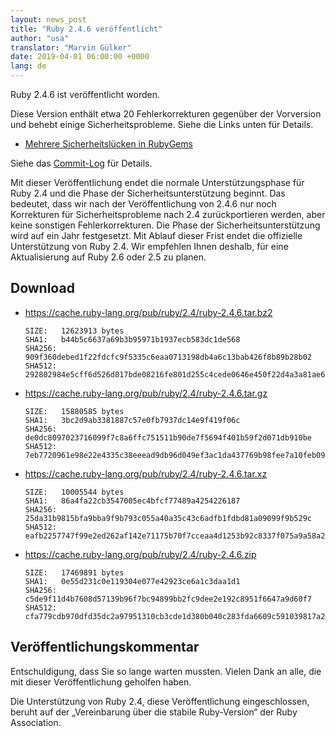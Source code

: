 ```yaml
---
layout: news_post
title: "Ruby 2.4.6 veröffentlicht"
author: "usa"
translator: "Marvin Gülker"
date: 2019-04-01 06:00:00 +0000
lang: de
---
```


Ruby 2.4.6 ist veröffentlicht worden.

Diese Version enthält etwa 20 Fehlerkorrekturen gegenüber der
Vorversion und behebt einige Sicherheitsprobleme.
Siehe die Links unten für Details.

* [Mehrere Sicherheitslücken in RubyGems](/de/news/2019/03/05/multiple-vulnerabilities-in-rubygems/)

Siehe das [Commit-Log](https://github.com/ruby/ruby/compare/v2_4_5...v2_4_6) für Details.

Mit dieser Veröffentlichung endet die normale Unterstützungsphase für
Ruby 2.4 und die Phase der Sicherheitsunterstützung beginnt. Das
bedeutet, dass wir nach der Veröffentlichung von 2.4.6 nur noch
Korrekturen für Sicherheitsprobleme nach 2.4 zurückportieren werden,
aber keine sonstigen Fehlerkorrekturen.
Die Phase der Sicherheitsunterstützung wird auf ein Jahr festgesetzt.
Mit Ablauf dieser Frist endet die offizielle Unterstützung von Ruby
2.4. Wir empfehlen Ihnen deshalb, für eine Aktualisierung auf Ruby 2.6
oder 2.5 zu planen.

## Download

* <https://cache.ruby-lang.org/pub/ruby/2.4/ruby-2.4.6.tar.bz2>

      SIZE:   12623913 bytes
      SHA1:   b44b5c6637a69b3b95971b1937ecb583dc1de568
      SHA256: 909f360debed1f22fdcfc9f5335c6eaa0713198db4a6c13bab426f8b89b28b02
      SHA512: 292802984e5cff6d526d817bde08216fe801d255c4cede0646e450f22d4a3a81ae612ec5d193dcc2a888e3e98b2531af845b6b863a2952bcf3fb863f95368bcf

* <https://cache.ruby-lang.org/pub/ruby/2.4/ruby-2.4.6.tar.gz>

      SIZE:   15880585 bytes
      SHA1:   3bc2d9ab3381887c57e0fb7937dc14e9f419f06c
      SHA256: de0dc8097023716099f7c8a6ffc751511b90de7f5694f401b59f2d071db910be
      SHA512: 7eb7720961e98e22e4335c38eeead9db96d049ef3ac1da437769b98fee7a10feb092643ce75822a2fe3bd5fd94938417ab5c2de7c6056afe0abf6e4cf03ca282

* <https://cache.ruby-lang.org/pub/ruby/2.4/ruby-2.4.6.tar.xz>

      SIZE:   10005544 bytes
      SHA1:   86a4fa22cb3547005ec4bfcf77489a4254226187
      SHA256: 25da31b9815bfa9bba9f9b793c055a40a35c43c6adfb1fdbd81a09099f9b529c
      SHA512: eafb2257747f99e2ed262af142e71175b70f7cceaa4d1253b92c8337f075a9a58a2d93b029d75e11a9b124f112a8f0983273b2b30afc147b5cf71a8dbb5fa0ba

* <https://cache.ruby-lang.org/pub/ruby/2.4/ruby-2.4.6.zip>

      SIZE:   17469891 bytes
      SHA1:   0e55d231c0e119304e077e42923ce6a1c3daa1d1
      SHA256: c5de9f11d4b7608d57139b96f7bc94899bb2fc9dee2e192c8951f6647a9d60f7
      SHA512: cfa779cdb970dfd35dc2a97951310cb3cde1d380b040c283fda6609c591039817a2847ab7174f7a9ee7f7adbb610709b57914bb26e5c015a20d5fe880c569855

## Veröffentlichungskommentar

Entschuldigung, dass Sie so lange warten mussten.
Vielen Dank an alle, die mit dieser Veröffentlichung geholfen haben.

Die Unterstützung von Ruby 2.4, diese Veröffentlichung eingeschlossen,
beruht auf der „Vereinbarung über die stabile Ruby-Version“ der Ruby
Association.
